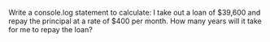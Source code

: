 Write a console.log statement to calculate:
I take out a loan of $39,600 and repay the principal at a rate of $400 per month. How many years will it take for me to repay the loan?
